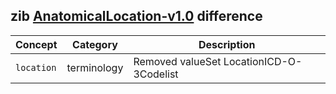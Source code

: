 
## zib [AnatomicalLocation-v1.0](https://zibs.nl/wiki/AnatomicalLocation-v1.0(2020EN)) difference

| Concept         | Category          | Description                             | 
|-----------------|-------------------|-----------------------------------------|
|`location`| terminology | Removed valueSet LocationICD-O-3Codelist | 

